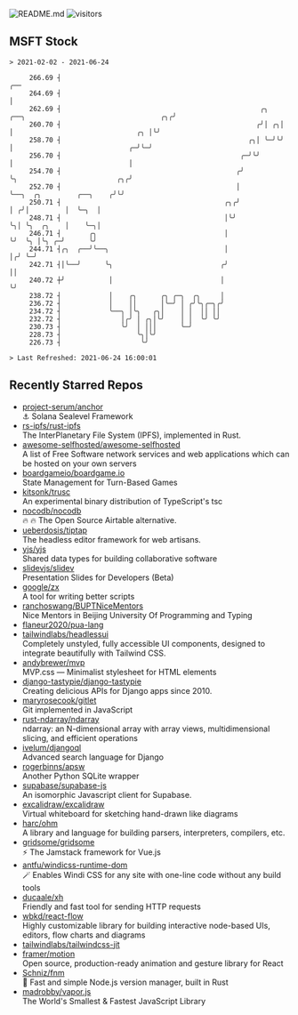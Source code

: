 ![README.md](https://github.com/Gerhut/Gerhut/workflows/README.md/badge.svg)
![visitors](https://visitors.vercel.app/Gerhut/Gerhut?token=8cf69d1f6813d272ef062726b6070c9be4ff72038cfe5a7ded7384a8da65d866)

## MSFT Stock

```
> 2021-02-02 - 2021-06-24

     266.69 ┤                                                                                                ╭── 
     264.69 ┤                                                                                                │   
     262.69 ┤                                                  ╭╮   ╭──╮                                  ╭╮╭╯   
     260.70 ┤                                                 ╭╯│ ╭╮│  │                               ╭╮ │╰╯    
     258.70 ┤                                               ╭╮│ ╰─╯╰╯  │                             ╭─╯╰─╯      
     256.70 ┤                                             ╭─╯╰╯        │                             │           
     254.70 ┤                                            ╭╯            ╰╮                         ╭╮╭╯           
     252.70 ┤                                            │              ╰──╮  ╭╮         ╭──╮    ╭╯╰╯            
     250.71 ┤                                         ╭╮╭╯                 │ ╭╯│         │  ╰─╮  │               
     248.71 ┤                                         │╰╯                  ╰╮│ ╰╮  ╭╮    │    ╰─╮│               
     246.71 ┤       ╭╮                                │                     ╰╯  ╰╮ │╰╮ ╭─╯      ╰╯               
     244.71 ┤╭╮  ╭──╯╰──╮                             │                          │╭╯ ╰─╯                         
     242.71 ┤│╰──╯      ╰╮                           ╭╯                          ││                              
     240.72 ┼╯           │                           │                           ╰╯                              
     238.72 ┤            │    ╭╮      ╭╮ ╭─╮  ╭╮     │                                                           
     236.72 ┤            │    ││      │╰─╯ │ ╭╯╰╮╭─╮╭╯                                                           
     234.72 ┤            ╰──╮ │╰╮   ╭╮│    │ │  ││ ││                                                            
     232.72 ┤               │╭╯ │ ╭╮│╰╯    │ │  ╰╯ ╰╯                                                            
     230.73 ┤               ╰╯  │ │││      ╰─╯                                                                   
     228.73 ┤                   ╰╮│╰╯                                                                            
     226.73 ┤                    ╰╯                                                                              

> Last Refreshed: 2021-06-24 16:00:01
```

## Recently Starred Repos

- [project-serum/anchor](https://github.com/project-serum/anchor)  
  ⚓ Solana Sealevel Framework
- [rs-ipfs/rust-ipfs](https://github.com/rs-ipfs/rust-ipfs)  
  The InterPlanetary File System (IPFS), implemented in Rust.
- [awesome-selfhosted/awesome-selfhosted](https://github.com/awesome-selfhosted/awesome-selfhosted)  
  A list of Free Software network services and web applications which can be hosted on your own servers
- [boardgameio/boardgame.io](https://github.com/boardgameio/boardgame.io)  
  State Management for Turn-Based Games
- [kitsonk/trusc](https://github.com/kitsonk/trusc)  
  An experimental binary distribution of TypeScript's tsc
- [nocodb/nocodb](https://github.com/nocodb/nocodb)  
  🔥 🔥  The Open Source Airtable alternative. 
- [ueberdosis/tiptap](https://github.com/ueberdosis/tiptap)  
  The headless editor framework for web artisans.
- [yjs/yjs](https://github.com/yjs/yjs)  
  Shared data types for building collaborative software
- [slidevjs/slidev](https://github.com/slidevjs/slidev)  
  Presentation Slides for Developers (Beta)
- [google/zx](https://github.com/google/zx)  
  A tool for writing better scripts
- [ranchoswang/BUPTNiceMentors](https://github.com/ranchoswang/BUPTNiceMentors)  
  Nice Mentors in Beijing University Of Programming and Typing 
- [flaneur2020/pua-lang](https://github.com/flaneur2020/pua-lang)  
- [tailwindlabs/headlessui](https://github.com/tailwindlabs/headlessui)  
  Completely unstyled, fully accessible UI components, designed to integrate beautifully with Tailwind CSS.
- [andybrewer/mvp](https://github.com/andybrewer/mvp)  
  MVP.css — Minimalist stylesheet for HTML elements
- [django-tastypie/django-tastypie](https://github.com/django-tastypie/django-tastypie)  
  Creating delicious APIs for Django apps since 2010.
- [maryrosecook/gitlet](https://github.com/maryrosecook/gitlet)  
  Git implemented in JavaScript
- [rust-ndarray/ndarray](https://github.com/rust-ndarray/ndarray)  
  ndarray: an N-dimensional array with array views, multidimensional slicing, and efficient operations
- [ivelum/djangoql](https://github.com/ivelum/djangoql)  
  Advanced search language for Django
- [rogerbinns/apsw](https://github.com/rogerbinns/apsw)  
  Another Python SQLite wrapper
- [supabase/supabase-js](https://github.com/supabase/supabase-js)  
  An isomorphic Javascript client for Supabase.
- [excalidraw/excalidraw](https://github.com/excalidraw/excalidraw)  
  Virtual whiteboard for sketching hand-drawn like diagrams
- [harc/ohm](https://github.com/harc/ohm)  
  A library and language for building parsers, interpreters, compilers, etc.
- [gridsome/gridsome](https://github.com/gridsome/gridsome)  
  ⚡️ The Jamstack framework for Vue.js
- [antfu/windicss-runtime-dom](https://github.com/antfu/windicss-runtime-dom)  
  🪄 Enables Windi CSS for any site with one-line code without any build tools 
- [ducaale/xh](https://github.com/ducaale/xh)  
  Friendly and fast tool for sending HTTP requests
- [wbkd/react-flow](https://github.com/wbkd/react-flow)  
  Highly customizable library for building interactive node-based UIs, editors, flow charts and diagrams 
- [tailwindlabs/tailwindcss-jit](https://github.com/tailwindlabs/tailwindcss-jit)  
- [framer/motion](https://github.com/framer/motion)  
  Open source, production-ready animation and gesture library for React
- [Schniz/fnm](https://github.com/Schniz/fnm)  
  🚀 Fast and simple Node.js version manager, built in Rust
- [madrobby/vapor.js](https://github.com/madrobby/vapor.js)  
  The World's Smallest & Fastest JavaScript Library
